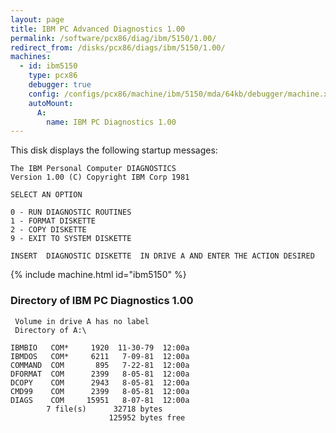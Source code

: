 ```yaml
---
layout: page
title: IBM PC Advanced Diagnostics 1.00
permalink: /software/pcx86/diag/ibm/5150/1.00/
redirect_from: /disks/pcx86/diags/ibm/5150/1.00/
machines:
  - id: ibm5150
    type: pcx86
    debugger: true
    config: /configs/pcx86/machine/ibm/5150/mda/64kb/debugger/machine.xml
    autoMount:
      A:
        name: IBM PC Diagnostics 1.00
---
```


This disk displays the following startup messages:

    The IBM Personal Computer DIAGNOSTICS                                           
    Version 1.00 (C) Copyright IBM Corp 1981                                        
                                                                                    
    SELECT AN OPTION                                                                
                                                                                    
    0 - RUN DIAGNOSTIC ROUTINES                                                     
    1 - FORMAT DISKETTE                                                             
    2 - COPY DISKETTE                                                               
    9 - EXIT TO SYSTEM DISKETTE                                                     
                                                                                    
    INSERT  DIAGNOSTIC DISKETTE  IN DRIVE A AND ENTER THE ACTION DESIRED
 
{% include machine.html id="ibm5150" %}

### Directory of IBM PC Diagnostics 1.00

     Volume in drive A has no label
     Directory of A:\

    IBMBIO   COM*     1920  11-30-79  12:00a
    IBMDOS   COM*     6211   7-09-81  12:00a
    COMMAND  COM       895   7-22-81  12:00a
    DFORMAT  COM      2399   8-05-81  12:00a
    DCOPY    COM      2943   8-05-81  12:00a
    CMD99    COM      2399   8-05-81  12:00a
    DIAGS    COM     15951   8-07-81  12:00a
            7 file(s)      32718 bytes
                          125952 bytes free
